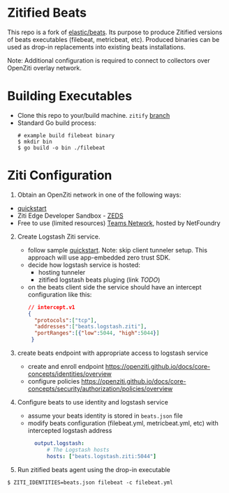 Zitified Beats
==============

This repo is a fork of [elastic/beats](https://github.com/elastic/beats). Its purpose to produce Zitified versions of
beats executables (filebeat, metricbeat, etc). Produced binaries can be used as drop-in replacements into existing beats
installations.

Note: Additional configuration is required to connect to collectors over OpenZiti overlay network.

# Building Executables

- Clone this repo to your/build machine. `zitify` [branch](https://github.com/openziti-test-kitchen/beats/tree/zitify)
- Standard Go build process:
  ```console
  # example build filebeat binary
  $ mkdir bin
  $ go build -o bin ./filebeat
  ```

# Ziti Configuration

1. Obtain an OpenZiti network in one of the following ways:
  - [quickstart](https://openziti.github.io/docs/quickstarts/network/)
  - Ziti Edge Developer Sandbox - [ZEDS](https://zeds.openziti.org)
  - Free to use (limited resources) [Teams Network](https://nfconsole.io/signup), hosted by NetFoundry

2. Create Logstash Ziti service.
   - follow sample [quickstart](https://openziti.github.io/docs/quickstarts/services/ztha). Note: skip client tunneler
     setup. This approach will use app-embedded zero trust SDK.
   - decide how logstash service is hosted:
      - hosting tunneler
      - zitified logstash beats pluging (link *TODO*)
   - on the beats client side the service should have an intercept configuration like this:
     ```json
     // intercept.v1
     {
       "protocols":["tcp"],
       "addresses":["beats.logstash.ziti"],
       "portRanges":[{"low":5044, "high":5044}]
      }
     ```

3. create beats endpoint with appropriate access to logstash service
   - create and enroll endpoint https://openziti.github.io/docs/core-concepts/identities/overview
   - configure policies https://openziti.github.io/docs/core-concepts/security/authorization/policies/overview


4. Configure beats to use identity and logstash service
   - assume your beats identity is stored in `beats.json` file
   - modify beats configuration (filebeat.yml, metricbeat.yml, etc) with intercepted logstash address
     ```yaml
       output.logstash:
           # The Logstash hosts
           hosts: ["beats.logstash.ziti:5044"]
     ```

5. Run zitified beats agent using the drop-in executable
```console
$ ZITI_IDENTITIES=beats.json filebeat -c filebeat.yml
```
